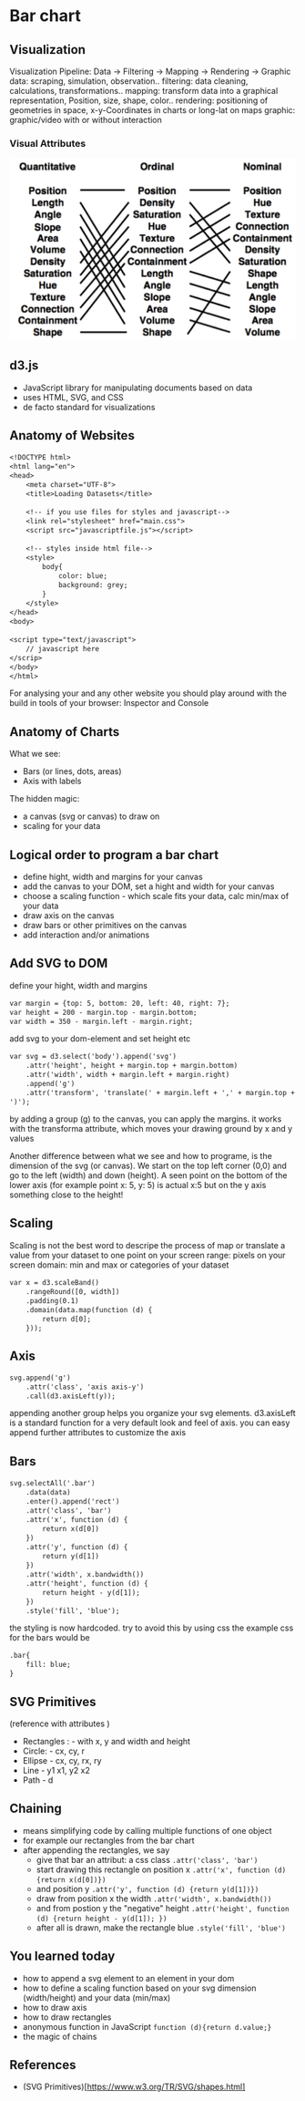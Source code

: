 # Bar chart

## Visualization
Visualization Pipeline:
Data -> Filtering -> Mapping -> Rendering -> Graphic 
data: scraping, simulation, observation..
filtering: data cleaning, calculations, transformations..
mapping: transform data into a graphical representation, Position, size, shape, color.. 
rendering: positioning of geometries in space, x-y-Coordinates in charts or long-lat on maps
graphic: graphic/video with or without interaction

### Visual Attributes
![](visualattributes.png)


## d3.js
* JavaScript library for manipulating documents based on data
* uses HTML, SVG, and CSS
* de facto standard for visualizations

## Anatomy of Websites

```
<!DOCTYPE html>
<html lang="en">
<head>
    <meta charset="UTF-8">
    <title>Loading Datasets</title>

    <!-- if you use files for styles and javascript-->
    <link rel="stylesheet" href="main.css">
    <script src="javascriptfile.js"></script>

    <!-- styles inside html file-->
    <style>
        body{
            color: blue;
            background: grey;
        }
    </style>
</head>
<body>

<script type="text/javascript"> 
    // javascript here
</scrip>
</body>
</html>
```

For analysing your and any other website you should play around with the build in tools of your browser: Inspector and Console

## Anatomy of Charts
What we see:

* Bars (or lines, dots, areas)
* Axis with labels

The hidden magic:

* a canvas (svg or canvas) to draw on
* scaling for your data

## Logical order to program a bar chart
* define hight, width and margins for your canvas
* add the canvas to your DOM, set a hight and width for your canvas
* choose a scaling function - which scale fits your data, calc min/max of your data
* draw axis on the canvas
* draw bars or other primitives on the canvas
* add interaction and/or animations

## Add SVG to DOM
define your hight, width and margins

    var margin = {top: 5, bottom: 20, left: 40, right: 7};
    var height = 200 - margin.top - margin.bottom;
    var width = 350 - margin.left - margin.right;

add svg to your dom-element and set height etc

    var svg = d3.select('body').append('svg')
        .attr('height', height + margin.top + margin.bottom)
        .attr('width', width + margin.left + margin.right)
        .append('g')
        .attr('transform', 'translate(' + margin.left + ',' + margin.top + ')');    

by adding a group (g) to the canvas, you can apply the margins. it works with the transforma attribute, which moves your drawing ground by x and y values

Another difference between what we see and how to programe, is the dimension of the svg (or canvas). We start on the top left corner (0,0) and go to the left (width) and down (height). 
A seen point on the bottom of the lower axis (for example point x: 5, y: 5) is actual x:5 but on the y axis something close to the height! 

## Scaling

Scaling is not the best word to descripe the process of map or translate a value from your dataset to one point on your screen
range: pixels on your screen
domain: min and max or categories of your dataset

    var x = d3.scaleBand()
        .rangeRound([0, width])
        .padding(0.1)
        .domain(data.map(function (d) {
            return d[0];
        }));   

## Axis

    svg.append('g')
        .attr('class', 'axis axis-y')
        .call(d3.axisLeft(y));

appending another group helps you organize your svg elements. d3.axisLeft is a standard function for a very default look and feel of axis. you can easy append further attributes to customize the axis

## Bars

    svg.selectAll('.bar')
        .data(data)
        .enter().append('rect')
        .attr('class', 'bar')
        .attr('x', function (d) {
            return x(d[0])
        })
        .attr('y', function (d) {
            return y(d[1])
        })
        .attr('width', x.bandwidth())
        .attr('height', function (d) {
            return height - y(d[1]);
        })
        .style('fill', 'blue');

the styling is now hardcoded. try to avoid this by using css
the example css for the bars would be

    .bar{
        fill: blue;
    }


## SVG Primitives
(reference with attributes )
* Rectangles : <rect> - with x, y and width and height
* Circle:  <circle> - cx, cy, r
* Ellipse <ellipse> - cx, cy, rx, ry
* Line <line> - y1 x1, y2 x2
* Path <path> - d 

## Chaining
* means simplifying code by calling multiple functions of one object
* for example our rectangles from the bar chart
* after appending the rectangles, we say
    * give that bar an attribut: a css class `.attr('class', 'bar')`
    * start drawing this rectangle on position x  `.attr('x', function (d) {return x(d[0])})` 
    * and position y `.attr('y', function (d) {return y(d[1])})`
    * draw from position x the width `.attr('width', x.bandwidth())`
    * and from postion y the "negative" height `.attr('height', function (d) {return height - y(d[1]); })`
    * after all is drawn, make the rectangle blue `.style('fill', 'blue')`

## You learned today
* how to append a svg element to an element in your dom
* how to define a scaling function based on your svg dimension (width/height) and your data (min/max)
* how to draw axis
* how to draw rectangles
* anonymous function in JavaScript `function (d){return d.value;}`
* the magic of chains

## References
* (SVG Primitives)[https://www.w3.org/TR/SVG/shapes.html]
